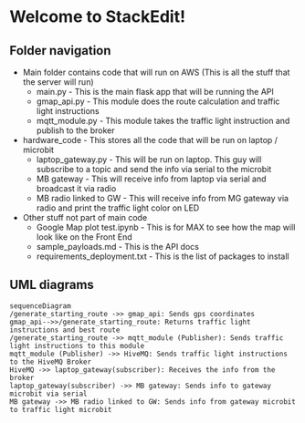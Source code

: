 # Welcome to StackEdit!

## Folder navigation

 - Main folder contains code that will run on AWS (This is all the stuff that the server will run)
	 - main.py - This is the main flask app that will be running the API
	 - gmap_api.py - This module does the route calculation and traffic light instructions
	 - mqtt_module.py - This module takes the traffic light instruction and publish to the broker
 - hardware_code - This stores all the code that will be run on laptop / microbit
	 -  laptop_gateway.py - This will be run on laptop. This guy will subscribe to a topic and send the info via serial to the microbit
	 - MB gateway - This will receive info from laptop via serial and broadcast it via radio
	 - MB radio linked to GW - This will receive info from MG gateway via radio and print the traffic light color on LED 
 - Other stuff not part of main code
	 - Google Map plot test.ipynb - This is for MAX to see how the map will look like on the Front End
	 - sample_payloads.md - This is the API docs
	 - requirements_deployment.txt - This is the list of packages to install

## UML diagrams

```mermaid
sequenceDiagram
/generate_starting_route ->> gmap_api: Sends gps coordinates
gmap_api-->>/generate_starting_route: Returns traffic light instructions and best route
/generate_starting_route ->> mqtt_module (Publisher): Sends traffic light instructions to this module
mqtt_module (Publisher) ->> HiveMQ: Sends traffic light instructions to the HiveMQ Broker
HiveMQ ->> laptop_gateway(subscriber): Receives the info from the broker  
laptop_gateway(subscriber) ->> MB gateway: Sends info to gateway microbit via serial
MB gateway ->> MB radio linked to GW: Sends info from gateway microbit to traffic light microbit
```

